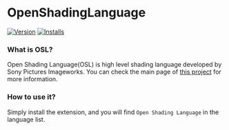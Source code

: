 # OpenShadingLanguage

[![Version](https://vsmarketplacebadge.apphb.com/version/James-Ni.OpenShadingLanguage.svg)](https://marketplace.visualstudio.com/items?itemName=James-Ni.OpenShadingLanguage)
[![Installs](https://vsmarketplacebadge.apphb.com/installs/James-Ni.OpenShadingLanguage.svg)](https://marketplace.visualstudio.com/items?itemName=James-Ni.OpenShadingLanguage)

### What is OSL?

Open Shading Language(OSL) is high level shading language developed by Sony Pictures Imageworks. You can check the main page of [this project](https://github.com/imageworks/openshadinglanguage) for more information.

### How to use it?
Simply install the extension, and you will find `Open Shading Language` in the language list.